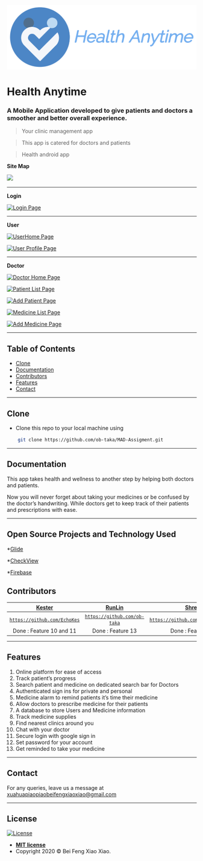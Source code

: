 <img src="images/logo.png">

# Health Anytime

### A Mobile Application developed to give patients and doctors a smoother and better overall experience.

> Your clinic management app

> This app is catered for doctors and patients

> Health android app

**Site Map**

![](https://cdn.discordapp.com/attachments/703063187053871244/708275297484800070/2020-05-08_3.png)

---

**Login**

[![Login Page](https://recordit.co/1sW0ATqOvD.gif)]()

---

**User**

[![UserHome Page](https://recordit.co/AtRGxzyAOx.gif)]()

[![User Profile Page](http://recordit.co/teGFtP6Uqe.gif)]()

---

**Doctor**

[![Doctor Home Page](https://recordit.co/WmSEEBXzr3.gif)]()

[![Patient List Page](https://recordit.co/qiCrzihnkk.gif)]()

[![Add Patient Page](https://recordit.co/apy590YN0I.gif)]()

[![Medicine List Page](https://recordit.co/NVMEiAz42t.gif)]()

[![Add Medicine Page](https://recordit.co/x4ep7DcFPK.gif)]()

---

## Table of Contents

- [Clone](#clone)
- [Documentation](#documentation)
- [Contributors](#contributors)
- [Features](#features)
- [Contact](#contact)

---

## Clone

- Clone this repo to your local machine using

```bash
    git clone https://github.com/ob-taka/MAD-Assigment.git
```

---

## Documentation

This app takes health and wellness to another step by helping both doctors and patients.

Now you will never forget about taking your medicines or be confused by the doctor’s handwriting. While doctors get to keep track of their patients and prescriptions with ease.

---

## Open Source Projects and Technology Used

\*[Glide](https://github.com/bumptech/glide)

\*[CheckView](https://github.com/cdflynn/checkview)

\*[Firebase](https://firebase.google.com/)

## Contributors

|             <a href="https://github.com/EchoKes" target="_blank">**Kester**</a>              |             <a href="https://github.com/ob-taka" target="_blank">**RunLin**</a>              |                 <a href="https://github.com/ShreyChauhan1" target="_blank">**Shrey**</a>                 |               <a href="https://github.com/PrimaryHeap" target="_blank">**Zachary**</a>               |
| :-----------------------------------------------------------------------------------------: | :-----------------------------------------------------------------------------------------: | :-----------------------------------------------------------------------------------------------: | :---------------------------------------------------------------------------------------------: |
| <a href="https://github.com/EchoKes" target="_blank">`https://github.com/EchoKes`</a> | <a href="https://github.com/ob-taka" target="_blank">`https://github.com/ob-taka`</a> | <a href="https://github.com/ShreyChauhan1" target="_blank">`https://github.com/ShreyChauhan1`</a> | <a href="https://github.com/PrimaryHeap" target="_blank">`https://github.com/PrimaryHeap`</a> |
|Done : Feature 10 and 11| Done : Feature 13| Done : Feature 12 | Done : Feature 8 and 9|

---

## Features

1. Online platform for ease of access
2. Track patient’s progress
3. Search patient and medicine on dedicated search bar for Doctors
4. Authenticated sign ins for private and personal
5. Medicine alarm to remind patients it’s time their medicine
6. Allow doctors to prescribe medicine for their patients
7. A database to store Users and Medicine information
8. Track medicine supplies 
9. Find nearest clinics around you
10. Chat with your doctor
11. Secure login with google sign in
12. Set password for your account
13. Get reminded to take your medicine

---

## Contact

For any queries, leave us a message at xuahuapiaopiaobeifengxiaoxiao@gmail.com

---

## License

[![License](http://img.shields.io/:license-mit-blue.svg?style=flat-square)](http://badges.mit-license.org)

- **[MIT license](http://opensource.org/licenses/mit-license.php)**
- Copyright 2020 © Bei Feng Xiao Xiao.
